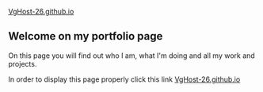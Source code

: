 [VgHost-26.github.io](https://vghost-26.github.io/ "link to diplay this as a webpage")

## Welcome on my portfolio page

On this page you will find out who I am, what I'm doing and all my work and projects.

In order to display this page properly click this link [VgHost-26.github.io](https://vghost-26.github.io/ "link to diplay this as a webpage")
